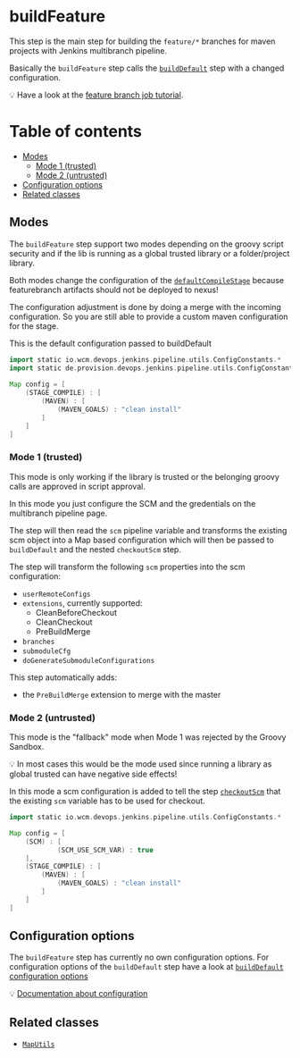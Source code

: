 # buildFeature

This step is the main step for building the `feature/*` branches for
maven projects with Jenkins multibranch pipeline.

Basically the `buildFeature` step calls the
[`buildDefault`](buildDefault.md) step with a changed configuration.

:bulb: Have a look at the
[feature branch job tutorial](../docs/tutorials/setup-feature-branch/README.md).

# Table of contents

* [Modes](#modes)
  * [Mode 1 (trusted)](#mode-1-trusted)
  * [Mode 2 (untrusted)](#mode-2-untrusted)
* [Configuration options](#configuration-options)
* [Related classes](#related-classes)

## Modes

The `buildFeature` step support two modes depending on the groovy script
security and if the lib is running as a global trusted library or a
folder/project library.

Both modes change the configuration of the
[`defaultCompileStage`](defaultCompileStage.md) because featurebranch
artifacts should not be deployed to nexus!

The configuration adjustment is done by doing a merge with the incoming
configuration. So you are still able to provide a custom maven
configuration for the stage.

This is the default configuration passed to buildDefault
```groovy
import static io.wcm.devops.jenkins.pipeline.utils.ConfigConstants.*
import static de.provision.devops.jenkins.pipeline.utils.ConfigConstants.*
 
Map config = [
    (STAGE_COMPILE) : [
        (MAVEN) : [
            (MAVEN_GOALS) : "clean install"
        ]
    ]
]
```

### Mode 1 (trusted)

This mode is only working if the library is trusted or the belonging
groovy calls are approved in script approval.

In this mode you just configure the SCM and the gredentials on the
multibranch pipeline page.

The step will then read the `scm` pipeline variable and transforms the
existing scm object into a Map based configuration which will then be
passed to `buildDefault` and the nested `checkoutScm` step.

The step will transform the following `scm` properties into the scm configuration:
* `userRemoteConfigs`
* `extensions`, currently supported:
    *  CleanBeforeCheckout
    *  CleanCheckout
    *  PreBuildMerge
*  `branches`
*  `submoduleCfg`
*  `doGenerateSubmoduleConfigurations`

This step automatically adds:
* the `PreBuildMerge` extension to merge with the master

### Mode 2 (untrusted)

This mode is the "fallback" mode when Mode 1 was rejected by the Groovy
Sandbox.

:bulb: In most cases this would be the mode used since running a library
as global trusted can have negative side effects!

In this mode a scm configuration is added to tell the step
[`checkoutScm`](https://github.com/wcm-io-devops/jenkins-pipeline-library/blob/master/vars/checkoutScm.md)
that the existing `scm` variable has to be used for checkout.

```groovy
import static io.wcm.devops.jenkins.pipeline.utils.ConfigConstants.*

Map config = [
    (SCM) : [
            (SCM_USE_SCM_VAR) : true 
    ],
    (STAGE_COMPILE) : [
        (MAVEN) : [
            (MAVEN_GOALS) : "clean install"
        ]
    ]    
]
```

## Configuration options

The `buildFeature` step has currently no own configuration options. For
configuration options of the `buildDefault` step have a look at
[`buildDefault` configuration options](buildDefault.md#configuration-options)

:bulb: [Documentation about configuration](../docs/config-structure.md)

## Related classes
* [`MapUtils`](https://github.com/wcm-io-devops/jenkins-pipeline-library/blob/master/src/io/wcm/devops/jenkins/pipeline/utils/maps/MapUtils.groovy)
